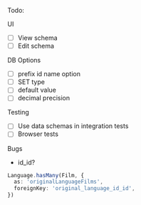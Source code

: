 Todo:

UI

- [ ] View schema
- [ ] Edit schema

DB Options

- [ ] prefix id name option
- [ ] SET type
- [ ] default value
- [ ] decimal precision

Testing

- [ ] Use data schemas in integration tests
- [ ] Browser tests

Bugs

- id_id?

```ts
Language.hasMany(Film, {
  as: 'originalLanguageFilms',
  foreignKey: 'original_language_id_id',
})
```
